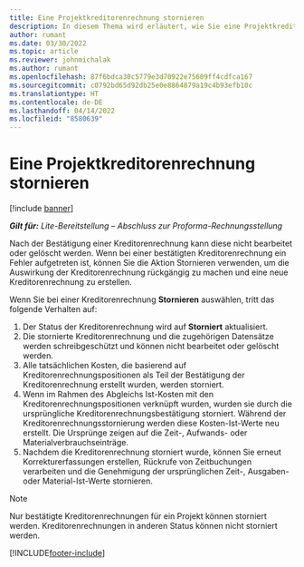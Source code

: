 ```yaml
---
title: Eine Projektkreditorenrechnung stornieren
description: In diesem Thema wird erläutert, wie Sie eine Projektkreditorenrechnung in Microsoft Dynamics 365 Project Operations stornieren, und die finanziellen Auswirkungen der Stornierung einer Projektlieferantenrechnung werden erläutert.
author: rumant
ms.date: 03/30/2022
ms.topic: article
ms.reviewer: johnmichalak
ms.author: rumant
ms.openlocfilehash: 87f6bdca30c5779e3d70922e75609ff4cdfca167
ms.sourcegitcommit: c0792bd65d92db25e0e8864879a19c4b93efb10c
ms.translationtype: HT
ms.contentlocale: de-DE
ms.lasthandoff: 04/14/2022
ms.locfileid: "8580639"
---
```

# <a name="cancel-a-project-vendor-invoice"></a>Eine Projektkreditorenrechnung stornieren

[!include [banner](../../includes/dataverse-preview.md)]

_**Gilt für:** Lite-Bereitstellung – Abschluss zur Proforma-Rechnungsstellung_

Nach der Bestätigung einer Kreditorenrechnung kann diese nicht bearbeitet oder gelöscht werden. Wenn bei einer bestätigten Kreditorenrechnung ein Fehler aufgetreten ist, können Sie die Aktion Stornieren verwenden, um die Auswirkung der Kreditorenrechnung rückgängig zu machen und eine neue Kreditorenrechnung zu erstellen.

Wenn Sie bei einer Kreditorenrechnung **Stornieren** auswählen, tritt das folgende Verhalten auf:

1. Der Status der Kreditorenrechnung wird auf **Storniert** aktualisiert.
2. Die stornierte Kreditorenrechnung und die zugehörigen Datensätze werden schreibgeschützt und können nicht bearbeitet oder gelöscht werden.
3. Alle tatsächlichen Kosten, die basierend auf Kreditorenrechnungspositionen als Teil der Bestätigung der Kreditorenrechnung erstellt wurden, werden storniert.
4. Wenn im Rahmen des Abgleichs Ist-Kosten mit den Kreditorenrechnungspositionen verknüpft wurden, wurden sie durch die ursprüngliche Kreditorenrechnungsbestätigung storniert. Während der Kreditorenrechnungsstornierung werden diese Kosten-Ist-Werte neu erstellt. Die Ursprünge zeigen auf die Zeit-, Aufwands- oder Materialverbrauchseinträge.
5. Nachdem die Kreditorenrechnung storniert wurde, können Sie erneut Korrekturerfassungen erstellen, Rückrufe von Zeitbuchungen verarbeiten und die Genehmigung der ursprünglichen Zeit-, Ausgaben- oder Material-Ist-Werte stornieren.

> [!NOTE]
> Nur bestätigte Kreditorenrechnungen für ein Projekt können storniert werden. Kreditorenrechnungen in anderen Status können nicht storniert werden.

[!INCLUDE[footer-include](../../includes/footer-banner.md)]
